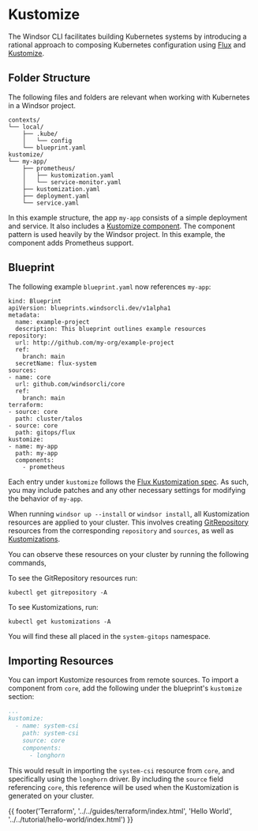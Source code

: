 # Kustomize

The Windsor CLI facilitates building Kubernetes systems by introducing a rational approach to composing Kubernetes configuration using [Flux](https://github.com/fluxcd/flux2) and [Kustomize](https://github.com/kubernetes-sigs/kustomize).

## Folder Structure
The following files and folders are relevant when working with Kubernetes in a Windsor project.

```plaintext
contexts/
└── local/
    ├── .kube/
    │   └── config
    └── blueprint.yaml
kustomize/
└── my-app/
    ├── prometheus/
    │   ├── kustomization.yaml
    │   └── service-monitor.yaml
    ├── kustomization.yaml
    ├── deployment.yaml
    └── service.yaml
```

In this example structure, the app `my-app` consists of a simple deployment and service. It also includes a [Kustomize component](https://kubectl.docs.kubernetes.io/guides/config_management/components/). The component pattern is used heavily by the Windsor project. In this example, the component adds Prometheus support.

## Blueprint
The following example `blueprint.yaml` now references `my-app`:

```
kind: Blueprint
apiVersion: blueprints.windsorcli.dev/v1alpha1
metadata:
  name: example-project
  description: This blueprint outlines example resources
repository:
  url: http://github.com/my-org/example-project
  ref:
    branch: main
  secretName: flux-system
sources:
- name: core
  url: github.com/windsorcli/core
  ref:
    branch: main
terraform:
- source: core
  path: cluster/talos
- source: core
  path: gitops/flux
kustomize:
- name: my-app
  path: my-app
  components:
    - prometheus
```

Each entry under `kustomize` follows the [Flux Kustomization spec](https://fluxcd.io/flux/components/kustomize/kustomizations/). As such, you may include patches and any other necessary settings for modifying the behavior of `my-app`.

When running `windsor up --install` or `windsor install`, all Kustomization resources are applied to your cluster. This involves creating [GitRepository](https://fluxcd.io/flux/components/source/gitrepositories/) resources from the corresponding `repository` and `sources`, as well as [Kustomizations](https://fluxcd.io/flux/components/kustomize/kustomizations/).

You can observe these resources on your cluster by running the following commands,

To see the GitRepository resources run:

```
kubectl get gitrepository -A
```

To see Kustomizations, run:

```
kubectl get kustomizations -A
```

You will find these all placed in the `system-gitops` namespace.

## Importing Resources
You can import Kustomize resources from remote sources. To import a component from `core`, add the following under the blueprint's `kustomize` section:

```yaml
...
kustomize:
  - name: system-csi
    path: system-csi
    source: core
    components:
      - longhorn
```

This would result in importing the `system-csi` resource from `core`, and specifically using the `longhorn` driver. By including the `source` field referencing `core`, this reference will be used when the Kustomization is generated on your cluster.

<div>
  {{ footer('Terraform', '../../guides/terraform/index.html', 'Hello World', '../../tutorial/hello-world/index.html') }}
</div>

<script>
  document.getElementById('previousButton').addEventListener('click', function() {
    window.location.href = '../../guides/terraform/index.html'; 
  });
  document.getElementById('nextButton').addEventListener('click', function() {
    window.location.href = '../../tutorial/hello-world/index.html'; 
  });
</script>
